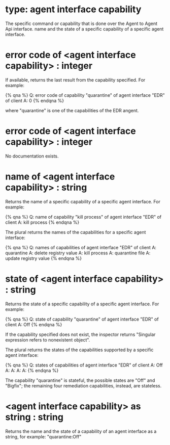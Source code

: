 # type: agent interface capability

The specific command or capability that is done over the Agent to Agent Api interface. name and the state of a specific capability of a specific agent interface. 

# error code of &lt;agent interface capability&gt; : integer

If available, returns the last result from the capability specified. For example:

{% qna %}
Q: error code of capability "quarantine" of agent interface "EDR" of client
A: 0
{% endqna %}

where "quarantine" is one of the capabilities of the EDR angent.

# error code of &lt;agent interface capability&gt; : integer

No documentation exists.

# name of &lt;agent interface capability&gt; : string

Returns the name of a specific capability of a specific agent interface. For example:

{% qna %}
Q: name of capability "kill process" of agent interface "EDR" of client
A: kill process
{% endqna %}

The plural returns the names of the capabilities for a specific agent interface:

{% qna %}
Q: names of capabilities of agent interface "EDR" of client
A: quarantine
A: delete registry value
A: kill process
A: quarantine file
A: update registry value
{% endqna %}

# state of &lt;agent interface capability&gt; : string

Returns the state of a specific capability of a specific agent interface. For example:

{% qna %}
Q: state of capability "quarantine" of agent interface "EDR" of client
A: Off
{% endqna %}

If the capability specified does not exist, the inspector returns "Singular expression refers to nonexistent object".

The plural returns the states of the capabilities supported by a specific agent interface:

{% qna %}
Q: states of capabilities of agent interface "EDR" of client
A: Off
A: 
A: 
A: 
A: 
{% endqna %}

The capability "quarantine" is stateful, the possible states are "Off" and "Bigfix"; the remaining four remediation capabilities, instead, are stateless.

# &lt;agent interface capability&gt; as string : string

Returns the name and the state of a capability of an agent interface as a string, for example: "quarantine:Off"
